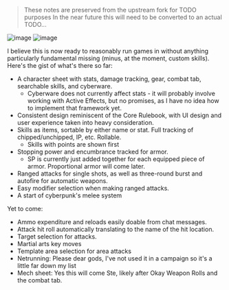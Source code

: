 > These notes are preserved from the upstream fork for TODO purposes
In the near future this will need to be converted to an actual TODO... 

![image](https://user-images.githubusercontent.com/6842867/115111007-0f80f900-9f76-11eb-8b42-7f6b6682a6a3.png) ![image](https://user-images.githubusercontent.com/6842867/115111021-26bfe680-9f76-11eb-93ee-7cf42d44190f.png)

I believe this is now ready to reasonably run games in without anything particularly fundamental missing (minus, at the moment, custom skills).
Here's the gist of what's there so far:

* A character sheet with stats, damage tracking, gear, combat tab, searchable skills, and cyberware.
  * Cyberware does not currently affect stats - it will probably involve working with Active Effects, but no promises, as I have no idea how to implement that framework yet.
* Consistent design reminiscent of the Core Rulebook, with UI design and user experience taken into heavy consideration.
* Skills as items, sortable by either name or stat. Full tracking of chipped/unchipped, IP, etc. Rollable.
  * Skills with points are shown first
* Stopping power and encumbrance tracked for armor.
  * SP is currently just added together for each equipped piece of armor. Proportional armor will come later.
* Ranged attacks for single shots, as well as three-round burst and autofire for automatic weapons.
* Easy modifier selection when making ranged attacks.
* A start of cyberpunk's melee system

Yet to come:
* Ammo expenditure and reloads easily doable from chat messages.
* Attack hit roll automatically translating to the name of the hit location.
* Target selection for attacks.
* Martial arts key moves
* Template area selection for area attacks
* Netrunning: Please dear gods, I've not used it in a campaign so it's a little far down my list
* Mech sheet: Yes this will come Ste, likely after Okay Weapon Rolls and the combat tab.